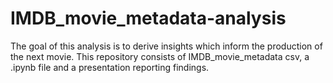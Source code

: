 # IMDB_movie_metadata-analysis
The goal of this analysis is to derive insights which inform the production of the next movie. This repository consists of IMDB_movie_metadata csv, a .ipynb file and  a presentation reporting findings.
